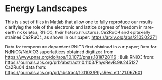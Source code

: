 # Energy Landscapes

This is a set of files in Matlab that allow one to fully reproduce our results clarifying the role of the electronic and lattice degrees of freedom in rare-earth nickelates, RNiO3, their heterostructures, Ca2RuO4 and epitaxially strained Ca2RuO4, as shown in our paper: https://arxiv.org/abs/2105.02271 

Data for temperature dependent RNiO3 first obtained in our paper; 
Data for NdNiO3/NdAlO3 superlattices obtained digitized from https://www.pnas.org/doi/abs/10.1073/pnas.1818728116 ; 
Bulk RNiO3 from: https://journals.aps.org/prb/abstract/10.1103/PhysRevB.99.245127  
Ca2RuO4 data from: https://journals.aps.org/prl/abstract/10.1103/PhysRevLett.121.067601 
